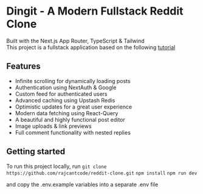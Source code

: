 # Dingit - A Modern Fullstack Reddit Clone
Built with the Next.js App Router, TypeScript & Tailwind \
This project is a fullstack application based on the following [tutorial](https://github.com/joschan21/breadit)

## Features
- Infinite scrolling for dynamically loading posts
- Authentication using NextAuth & Google
- Custom feed for authenticated users
- Advanced caching using Upstash Redis
- Optimistic updates for a great user experience
- Modern data fetching using React-Query
- A beautiful and highly functional post editor
- Image uploads & link previews
- Full comment functionality with nested replies

## Getting started
To run this project locally, run 
`git clone https://github.com/rajcantcode/reddit-clone.git`
`npm install`
`npm run dev`

and copy the .env.example variables into a separate .env file
